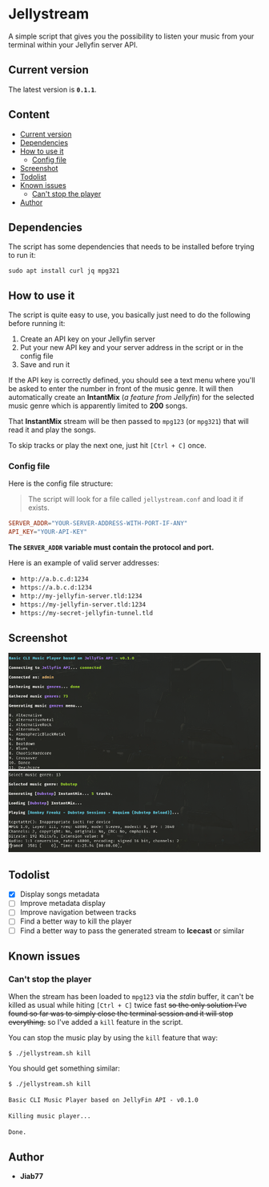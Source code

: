 # Jellystream <!-- omit from toc -->

A simple script that gives you the possibility to listen your music from your terminal within your Jellyfin server API.

## Current version

The latest version is __`0.1.1`__.

## Content <!-- omit from toc -->

* [Current version](#current-version)
* [Dependencies](#dependencies)
* [How to use it](#how-to-use-it)
  * [Config file](#config-file)
* [Screenshot](#screenshot)
* [Todolist](#todolist)
* [Known issues](#known-issues)
  * [Can't stop the player](#cant-stop-the-player)
* [Author](#author)

## Dependencies

The script has some dependencies that needs to be installed before trying to run it:

```
sudo apt install curl jq mpg321
```

## How to use it

The script is quite easy to use, you basically just need to do the following before running it:

1. Create an API key on your Jellyfin server
2. Put your new API key and your server address in the script or in the config file
3. Save and run it

If the API key is correctly defined, you should see a text menu where you'll be asked to enter the number in front of the music genre. It will then automatically create an __IntantMix__ (_a feature from Jellyfin_) for the selected music genre which is apparently limited to __200__ songs.

That __InstantMix__ stream will be then passed to `mpg123` (or `mpg321`) that will read it and play the songs.

To skip tracks or play the next one, just hit `[Ctrl + C]` once.

### Config file

Here is the config file structure:

> The script will look for a file called `jellystream.conf` and load it if exists.

```conf
SERVER_ADDR="YOUR-SERVER-ADDRESS-WITH-PORT-IF-ANY"
API_KEY="YOUR-API-KEY"
```

__The `SERVER_ADDR` variable must contain the protocol and port.__

Here is an example of valid server addresses:

* `http://a.b.c.d:1234`
* `https://a.b.c.d:1234`
* `http://my-jellyfin-server.tld:1234`
* `https://my-jellyfin-server.tld:1234`
* `https://my-secret-jellyfin-tunnel.tld`

## Screenshot

![image](screenshot-1.png)
![image](screenshot-2.png)

## Todolist

* [X] Display songs metadata
* [ ] Improve metadata display
* [ ] Improve navigation between tracks
* [ ] Find a better way to kill the player
* [ ] Find a better way to pass the generated stream to __Icecast__ or similar

## Known issues

### Can't stop the player

When the stream has been loaded to `mpg123` via the _stdin_ buffer, it can't be killed as usual while hiting `[Ctrl + C]` twice fast ~~so the only solution I've found so far was to simply close the terminal session and it will stop everything.~~ so I've added a `kill` feature in the script.

You can stop the music play by using the `kill` feature that way:

```console
$ ./jellystream.sh kill
```

You should get something similar:

```console
$ ./jellystream.sh kill

Basic CLI Music Player based on JellyFin API - v0.1.0

Killing music player...

Done.
```

## Author

* __Jiab77__